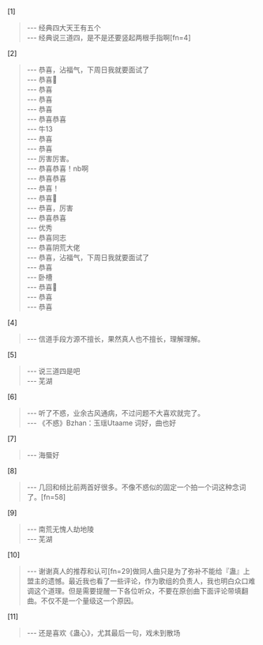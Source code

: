 
[1] 
>--- 经典四大天王有五个<br>
>--- 经典说三道四，是不是还要竖起两根手指啊[fn=4]<br>

[2] 
>--- 恭喜，沾福气，下周日我就要面试了<br>
>--- 恭喜🎉<br>
>--- 恭喜<br>
>--- 恭喜<br>
>--- 恭喜<br>
>--- 恭喜恭喜<br>
>--- 牛13<br>
>--- 恭喜<br>
>--- 恭喜<br>
>--- 厉害厉害。<br>
>--- 恭喜恭喜！nb啊<br>
>--- 恭喜恭喜<br>
>--- 恭喜！<br>
>--- 恭喜🎉<br>
>--- 恭喜，厉害<br>
>--- 恭喜恭喜<br>
>--- 优秀<br>
>--- 恭喜同志<br>
>--- 恭喜阴荒大佬<br>
>--- 恭喜，沾福气，下周日我就要面试了<br>
>--- 恭喜<br>
>--- 卧槽<br>
>--- 恭喜🎉<br>
>--- 恭喜<br>
>--- 恭喜<br>

[4] 
>--- 信道手段方源不擅长，果然真人也不擅长，理解理解。<br>

[5] 
>--- 说三道四是吧<br>
>--- 芜湖<br>

[6] 
>--- 听了不惑，业余古风通病，不过问题不大喜欢就完了。<br>
>--- 《不惑》Bzhan：玉瑶Utaame
词好，曲也好<br>

[7] 
>--- 海蜃好<br>

[8] 
>--- 几回和倾比前两首好很多。不像不惑似的固定一个拍一个词这种念词了。[fn=58]<br>

[9] 
>--- 南荒无愧人劫地陵<br>
>--- 芜湖<br>

[10] 
>--- 谢谢真人的推荐和认可[fn=29]做同人曲只是为了弥补不能给『蛊』上盟主的遗憾。最近我也看了一些评论，作为歌组的负责人，我也明白众口难调这个道理。但是需要提醒一下各位听众，不要在原创曲下面评论带填翻曲。不仅不是一个量级这一个原因。<br>

[11] 
>--- 还是喜欢《蛊心》，尤其最后一句，戏未到散场<br>
